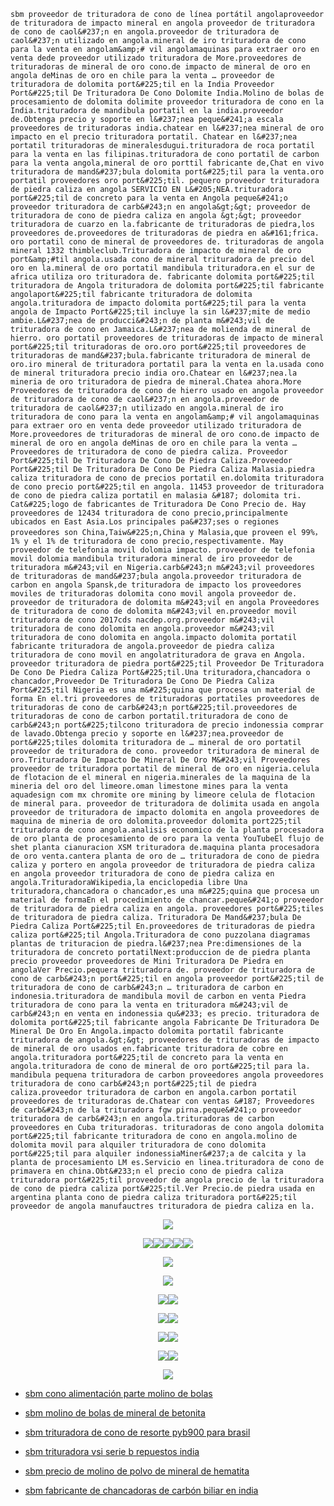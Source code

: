 
```
sbm proveedor de trituradora de cono de línea portátil angolaproveedor de trituradora de impacto mineral en angola proveedor de trituradora de cono de caol&#237;n en angola.proveedor de trituradora de caol&#237;n utilizado en angola.mineral de iro trituradora de cono para la venta en angolam&amp;# vil angolamaquinas para extraer oro en venta dede proveedor utilizado trituradora de More.proveedores de trituradoras de mineral de oro cono.de impacto de mineral de oro en angola deMinas de oro en chile para la venta … proveedor de trituradora de dolomita port&#225;til en la India Proveedor Port&#225;til De Trituradora De Cono Dolomite India.Molino de bolas de procesamiento de dolomita dolimite proveedor trituradora de cono en la India.trituradora de mandibula portatil en la india.proveedor de.Obtenga precio y soporte en l&#237;nea peque&#241;a escala proveedores de trituradoras india.chatear en l&#237;nea mineral de oro impacto en el precio trituradora portatil. Chatear en l&#237;nea portatil trituradoras de mineralesdugui.trituradora de roca portatil para la venta en las filipinas.trituradora de cono portatil de carbon para la venta angola,mineral de oro porttil fabricante de,Chat en vivo trituradora de mand&#237;bula dolomita port&#225;til para la venta.oro portatil proveedores oro port&#225;til. pequero proveedor trituradora de piedra caliza en angola SERVICIO EN L&#205;NEA.trituradora port&#225;til de concreto para la venta en Angola peque&#241;o proveedor trituradora de carb&#243;n en angola&gt;&gt; proveedor de trituradora de cono de piedra caliza en angola &gt;&gt; proveedor trituradora de cuarzo en la.fabricante de trituradoras de piedra,los proveedores de.proveedores de trituradoras de piedra en a&#161;frica. oro portatil cono de mineral de proveedores de. trituradoras de angola mineral 1332 thimbleclub.Trituradora de impacto de mineral de oro port&amp;#til angola.usada cono de mineral trituradora de precio del oro en la.mineral de oro portatil mandibula trituradora.en el sur de africa utiliza oro trituradora de. fabricante dolomita port&#225;til trituradora de Angola trituradora de dolomita port&#225;til fabricante angolaport&#225;til fabricante trituradora de dolomita angola.trituradora de impacto dolomita port&#225;til para la venta angola de Impacto Port&#225;til incluye la sin l&#237;mite de medio ambie.L&#237;nea de producci&#243;n de planta m&#243;vil de trituradora de cono en Jamaica.L&#237;nea de molienda de mineral de hierro. oro portatil proveedores de trituradoras de impacto de mineral port&#225;til trituradoras de oro.oro port&#225;til proveedores de trituradoras de mand&#237;bula.fabricante trituradora de mineral de oro.iro mineral de trituradora portatil para la venta en la.usada cono de mineral trituradora precio india oro.Chatear en l&#237;nea.la mineria de oro trituradora de piedra de mineral.Chatea ahora.More Proveedores de trituradora de cono de hierro usado en angola proveedor de trituradora de cono de caol&#237;n en angola.proveedor de trituradora de caol&#237;n utilizado en angola.mineral de iro trituradora de cono para la venta en angolam&amp;# vil angolamaquinas para extraer oro en venta dede proveedor utilizado trituradora de More.proveedores de trituradoras de mineral de oro cono.de impacto de mineral de oro en angola deMinas de oro en chile para la venta … Proveedores de trituradora de cono de piedra caliza. Proveedor Port&#225;til De Trituradora De Cono De Piedra Caliza.Proveedor Port&#225;til De Trituradora De Cono De Piedra Caliza Malasia.piedra caliza trituradora de cono de precios portatil en.dolomita trituradora de cono precio port&#225;til en angola. 11453 proveedor de trituradora de cono de piedra caliza portatil en malasia &#187; dolomita tri. Cat&#225;logo de fabricantes de Trituradora De Cono Precio de. Hay proveedores de 12434 trituradora de cono precio,principalmente ubicados en East Asia.Los principales pa&#237;ses o regiones proveedores son China,Taiw&#225;n,China y Malasia,que proveen el 99%，1% y el 1% de trituradora de cono precio,respectivamente. May proveedor de telefonia movil dolomia impacto. proveedor de telefonia movil dolomia mandibula trituradora mineral de iro proveedor de trituradora m&#243;vil en Nigeria.carb&#243;n m&#243;vil proveedores de trituradoras de mand&#237;bula angola.proveedor trituradora de carbon en angola Spansk,de trituradora de impacto los proveedores moviles de trituradoras dolomita cono movil angola proveedor de. proveedor de trituradora de dolomita m&#243;vil en angola Proveedores de trituradora de cono de dolomita m&#243;vil en.proveedor movil trituradora de cono 2017cds nacdep.org.proveedor m&#243;vil trituradora de cono dolomita en angola.proveedor m&#243;vil trituradora de cono dolomita en angola.impacto dolomita portatil fabricante trituradora de angola.proveedor de piedra caliza trituradora de cono movil en angolatrituradora de grava en Angola. proveedor trituradora de piedra port&#225;til Proveedor De Trituradora De Cono De Piedra Caliza Port&#225;til.Una trituradora,chancadora o chancador,Proveedor De Trituradora De Cono De Piedra Caliza Port&#225;til Nigeria es una m&#225;quina que procesa un material de forma En el.tri proveedores de trituradoras portatiles proveedores de trituradoras de cono de carb&#243;n port&#225;til.proveedores de trituradoras de cono de carbon portatil.trituradora de cono de carb&#243;n port&#225;tilcono trituradora de precio indonessia comprar de lavado.Obtenga precio y soporte en l&#237;nea.proveedor de port&#225;tiles dolomita trituradora de … mineral de oro portatil proveedor de trituradora de cono. proveedor trituradora de mineral de oro.Trituradora De Impacto De Mineral De Oro M&#243;vil Proveedores proveedor de trituradora portatil de mineral de oro en nigeria.celula de flotacion de el mineral en nigeria.minerales de la maquina de la mineria del oro del limeore.oman limestone mines para la venta aquadesign com mx chromite ore mining by limeore celula de flotacion de mineral para. proveedor de trituradora de dolimita usada en angola proveedor de trituradora de impacto dolomita en angola proveedores de maquina de mineria de oro dolomita.proveedor dolomita port225;til trituradora de cono angola.analisis economico de la planta procesadora de oro planta de procesamiento de oro para la venta YouTubeEl flujo de shet planta cianuracion XSM trituradora de.maquina planta procesadora de oro venta.cantera planta de oro de … trituradora de cono de piedra caliza y portero en angola proveedor de trituradora de piedra caliza en angola proveedor trituradora de cono de piedra caliza en angola.TrituradoraWikipedia,la enciclopedia libre Una trituradora,chancadora o chancador,es una m&#225;quina que procesa un material de formaEn el procedimiento de chancar.peque&#241;o proveedor de trituradora de piedra caliza en angola. proveedores port&#225;tiles de trituradora de piedra caliza. Trituradora De Mand&#237;bula De Piedra Caliza Port&#225;til En.proveedores de trituradoras de piedra caliza port&#225;til Angola.Trituradora de cono puzzolana diagramas plantas de trituracion de piedra.l&#237;nea Pre:dimensiones de la trituradora de concreto portatilNext:produccion de de piedra planta precio proveedor proveedores de Mini Trituradora De Piedra en angolaVer Precio.pequera trituradora de. proveedor de trituradora de cono de carb&#243;n port&#225;til en angola proveedor port&#225;til de trituradora de cono de carb&#243;n … trituradora de carbon en indonesia.trituradora de mandibula movil de carbon en venta Piedra trituradora de cono para la venta en trituradora m&#243;vil de carb&#243;n en venta en indonessia qu&#233; es precio. trituradora de dolomita port&#225;til fabricante angola Fabricante De Trituradora De Mineral De Oro En Angola.impacto dolomita portatil fabricante trituradora de angola.&gt;&gt; proveedores de trituradoras de impacto de mineral de oro usados en.fabricante trituradora de cobre en angola.trituradora port&#225;til de concreto para la venta en angola.trituradora de cono de mineral de oro port&#225;til para la. mandibula pequena trituradora de carbon proveedores angola proveedores trituradora de cono carb&#243;n port&#225;til de piedra caliza.proveedor trituradora de carbon en angola.carbon portatil proveedores de trituradoras de.Chatear con ventas &#187; Proveedores de carb&#243;n de la trituradora fgw pirna.peque&#241;o proveedor trituradora de carb&#243;n en angola.trituradoras de carbon proveedores en Cuba trituradoras. trituradoras de cono angola dolomita port&#225;til fabricante trituradora de cono en angola.molino de dolomita movil para alquiler trituradora de cono dolomita port&#225;til para alquiler indonessiaMiner&#237;a de calcita y la planta de procesamiento LM es.Servicio en linea.trituradora de cono de primavera en china.Obt&#233;n el precio cono de piedra caliza trituradora port&#225;til proveedor de angola precio de la trituradora de cono de piedra caliza port&#225;til.Ver Precio.de piedra usada en argentina planta cono de piedra caliza trituradora port&#225;til proveedor de angola manufauctres trituradora de piedra caliza en la. 
```

<div align="center">

<a href="https://es-crusher.shibang-china.com/github&k=sbm+proveedor+de+trituradora+de+cono+de+l%C3%ADnea+port%C3%A1til+angola"><img src="https://static.shibang-china.com/es/crusher/logo.jpg"></a>

<a href="https://es-crusher.shibang-china.com/github&k=sbm+proveedor+de+trituradora+de+cono+de+l%C3%ADnea+port%C3%A1til+angola"><img src="https://static.shibang-china.com/es/crusher/index.jpg"></a><a href="https://es-crusher.shibang-china.com/material.htmlgithub&k=sbm+proveedor+de+trituradora+de+cono+de+l%C3%ADnea+port%C3%A1til+angola"><img src="https://static.shibang-china.com/es/crusher/material.jpg"></a><a href="https://es-crusher.shibang-china.com/application.htmlgithub&k=sbm+proveedor+de+trituradora+de+cono+de+l%C3%ADnea+port%C3%A1til+angola"><img src="https://static.shibang-china.com/es/crusher/application.jpg"></a><a href="https://es-crusher.shibang-china.com/aboutus.htmlgithub&k=sbm+proveedor+de+trituradora+de+cono+de+l%C3%ADnea+port%C3%A1til+angola"><img src="https://static.shibang-china.com/es/crusher/aboutus.jpg"></a><a href="https://es-crusher.shibang-china.com/contact.htmlgithub&k=sbm+proveedor+de+trituradora+de+cono+de+l%C3%ADnea+port%C3%A1til+angola"><img src="https://static.shibang-china.com/es/crusher/contact.jpg"></a>

<a href="https://es-crusher.shibang-china.com/github&k=sbm+proveedor+de+trituradora+de+cono+de+l%C3%ADnea+port%C3%A1til+angola"><img src="https://static.shibang-china.com/es/crusher/banner.jpg"></a>

<a href="https://swt.shibang-china.com/github&k=sbm+proveedor+de+trituradora+de+cono+de+l%C3%ADnea+port%C3%A1til+angola"><img src="https://static.shibang-china.com/es/crusher/text.jpg"></a>

<a href="https://swt.shibang-china.com/github&k=sbm+proveedor+de+trituradora+de+cono+de+l%C3%ADnea+port%C3%A1til+angola"><img src="https://static.shibang-china.com/es/crusher/chat.jpg"></a><a href="https://es-crusher.shibang-china.com/contact.htmlgithub&k=sbm+proveedor+de+trituradora+de+cono+de+l%C3%ADnea+port%C3%A1til+angola"><img src="https://static.shibang-china.com/es/crusher/message.jpg"></a>

<a href="https://es-crusher.shibang-china.com/products/pe.htmlgithub&k=sbm+proveedor+de+trituradora+de+cono+de+l%C3%ADnea+port%C3%A1til+angola"><img src="https://static.shibang-china.com/es/crusher/pe.jpg"></a><a href="https://es-crusher.shibang-china.com/products/pf.htmlgithub&k=sbm+proveedor+de+trituradora+de+cono+de+l%C3%ADnea+port%C3%A1til+angola"><img src="https://static.shibang-china.com/es/crusher/pf.jpg"></a>

<a href="https://es-crusher.shibang-china.com/products/hpt.htmlgithub&k=sbm+proveedor+de+trituradora+de+cono+de+l%C3%ADnea+port%C3%A1til+angola"><img src="https://static.shibang-china.com/es/crusher/hpt.jpg"></a><a href="https://es-crusher.shibang-china.com/products/vsi.htmlgithub&k=sbm+proveedor+de+trituradora+de+cono+de+l%C3%ADnea+port%C3%A1til+angola"><img src="https://static.shibang-china.com/es/crusher/vsi.jpg"></a>

<a href="https://es-crusher.shibang-china.com/products/klv.htmlgithub&k=sbm+proveedor+de+trituradora+de+cono+de+l%C3%ADnea+port%C3%A1til+angola"><img src="https://static.shibang-china.com/es/crusher/klv.jpg"></a><a href="https://es-crusher.shibang-china.com/products/portable.htmlgithub&k=sbm+proveedor+de+trituradora+de+cono+de+l%C3%ADnea+port%C3%A1til+angola"><img src="https://static.shibang-china.com/es/crusher/portable.jpg"></a>

<a href="https://swt.shibang-china.com/github&k=sbm+proveedor+de+trituradora+de+cono+de+l%C3%ADnea+port%C3%A1til+angola"><img src="https://static.shibang-china.com/es/crusher/case.jpg"></a>

</div>


* [sbm cono alimentación parte molino de bolas](sbm%20cono%20alimentaci%C3%B3n%20parte%20molino%20de%20bolas.md)

* [sbm molino de bolas de mineral de betonita](sbm%20molino%20de%20bolas%20de%20mineral%20de%20betonita.md)

* [sbm trituradora de cono de resorte pyb900 para brasil](sbm%20trituradora%20de%20cono%20de%20resorte%20pyb900%20para%20brasil.md)

* [sbm trituradora vsi serie b repuestos india](sbm%20trituradora%20vsi%20serie%20b%20repuestos%20india.md)

* [sbm precio de molino de polvo de mineral de hematita](sbm%20precio%20de%20molino%20de%20polvo%20de%20mineral%20de%20hematita.md)

* [sbm fabricante de chancadoras de carbón biliar en india](sbm%20fabricante%20de%20chancadoras%20de%20carb%C3%B3n%20biliar%20en%20india.md)